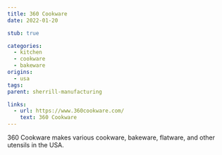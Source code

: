 ```yaml
---
title: 360 Cookware
date: 2022-01-20

stub: true

categories:
  - kitchen
  - cookware
  - bakeware
origins:
  - usa
tags:
parent: sherrill-manufacturing

links:
  - url: https://www.360cookware.com/
    text: 360 Cookware
---
```


360 Cookware makes various cookware, bakeware, flatware, and other utensils in
the USA.
